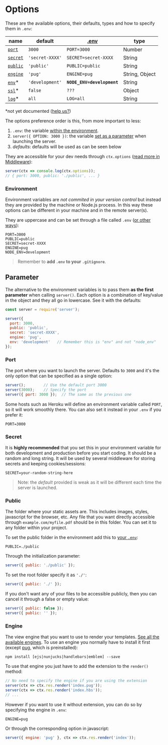 # Options

These are the available options, their defaults, types and how to specify them in `.env`:

|name                |default         |[.env](#environment)    |type           |
|--------------------|----------------|------------------------|---------------|
|[`port`](#port)     |`3000`          |`PORT=3000`             |Number         |
|[`secret`](#secret) |`'secret-XXXX'` |`SECRET=secret-XXXX`    |String         |
|[`public`](#public) |`'public'`      |`PUBLIC=public`         |String         |
|[`engine`](#engine) |`'pug'`         |`ENGINE=pug`            |String, Object |
|[`env`](#env)\*     |`'development'` |**`NODE_ENV=development`**   |String    |
|[`ssl`](#ssl)\*     |`false`         |`???`                   |Object         |
|[`log`](#log)\*     |`all`           |`LOG=all`               |String         |

\*not yet documented ([help us?](https://github.com/franciscop/server/tree/master/docs/documentation/options))


The options preference order is this, from more important to less:

1. `.env`: the variable [within the environment](#environment).
2. `server({ OPTION: 3000 })`: the variable [set as a parameter](#parameter) when launching the server.
3. *defaults*: defaults will be used as can be seen below

They are accessible for your dev needs through `ctx.options` ([read more in Middleware](../middleware)):

```js
server(ctx => console.log(ctx.options));
// { port: 3000, public: './public', ... }
```



### Environment

Environment variables are *not commited in your version control* but instead they are provided by the machine or Node.js process. In this way these options can be different in your machine and in the remote server(s).

They are uppercase and can be set through a file called `.env` ([or other ways](https://medium.com/@rafaelvidaurre/managing-environment-variables-in-node-js-2cb45a55195f)):

```
PORT=3000
PUBLIC=public
SECRET=secret-XXXX
ENGINE=pug
NODE_ENV=development
```

> Remember to **add `.env` to your `.gitignore`**.



## Parameter

The alternative to the environment variables is to pass them **as the first parameter** when calling `server()`. Each option is a combination of key/value in the object and they all go in lowercase. See it with the defaults:

```js
const server = require('server');

server({
  port: 3000,
  public: 'public',
  secret: 'secret-XXXX',
  engine: 'pug',
  env: 'development'   // Remember this is "env" and not "node_env"
});
```




### Port

The port where you want to launch the server. Defaults to `3000` and it's the only option that can be specified as a single option:

```js
server();        // Use the default port 3000
server(3000);    // Specify the port
server({ port: 3000 });  // The same as the previous one
```

Some hosts such as Heroku will define an environment variable called `PORT`, so it will work smoothly there. You can also set it instead in your `.env` if you prefer it:

```
PORT=3000
```



### Secret

It is **highly recommended** that you set this in your environment variable for both development and production before you start coding. It should be a random and long string. It will be used by several middleware for storing secrets and keeping cookies/sessions:

```
SECRET=your-random-string-here
```

> Note: the *default* provided is weak as it will be different each time the server is launched.



### Public

The folder where your static assets are. This includes images, styles, javascript for the browser, etc. Any file that you want directly accessible through `example.com/myfile.pdf` should be in this folder. You can set it to any folder within your project.

To set the public folder in the environment add this to [your `.env`](#environment):

```
PUBLIC=./public
```

Through the initialization parameter:

```js
server({ public: './public' });
```

To set the root folder specify it as `'./'`:

```js
server({ public: './' });
```

If you don't want any of your files to be accessible publicly, then you can cancel it through a false or empty value:

```js
server({ public: false });
server({ public: '' });
```



### Engine

The view engine that you want to use to render your templates. [See all the available engines](https://github.com/expressjs/express/wiki#template-engines). To use an engine you normally have to install it first (except [pug](https://pugjs.org/), which is preinstalled):

```
npm install [ejs|nunjucks|handlebars|emblem] --save
```

To use that engine you just have to add the extension to the `render()` method:

```js
// No need to specify the engine if you are using the extension
server(ctx => ctx.res.render('index.pug'));
server(ctx => ctx.res.render('index.hbs'));
// ...
```

However if you want to use it without extension, you can do so by specifying the engine in `.env`:

```
ENGINE=pug
```

Or through the corresponding option in javascript:

```js
server({ engine: 'pug' }, ctx => ctx.res.render('index'));
```
